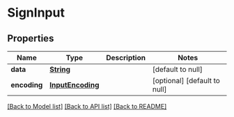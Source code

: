 # SignInput
## Properties

Name | Type | Description | Notes
------------ | ------------- | ------------- | -------------
**data** | [**String**](string.md) |  | [default to null]
**encoding** | [**InputEncoding**](InputEncoding.md) |  | [optional] [default to null]

[[Back to Model list]](../README.md#documentation-for-models) [[Back to API list]](../README.md#documentation-for-api-endpoints) [[Back to README]](../README.md)

